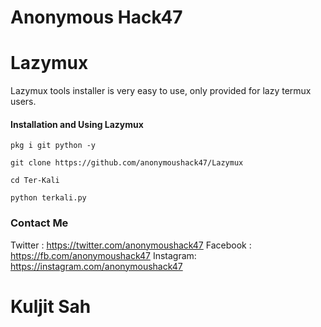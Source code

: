 # Anonymous Hack47
# Lazymux
Lazymux tools installer is very easy to use, only provided for lazy termux users.

#### Installation and Using Lazymux
```
pkg i git python -y
```
```
git clone https://github.com/anonymoushack47/Lazymux
```
```
cd Ter-Kali
```
```
python terkali.py
```

### Contact Me
Twitter   : https://twitter.com/anonymoushack47
Facebook : https://fb.com/anonymoushack47
Instagram: https://instagram.com/anonymoushack47

# Kuljit Sah
